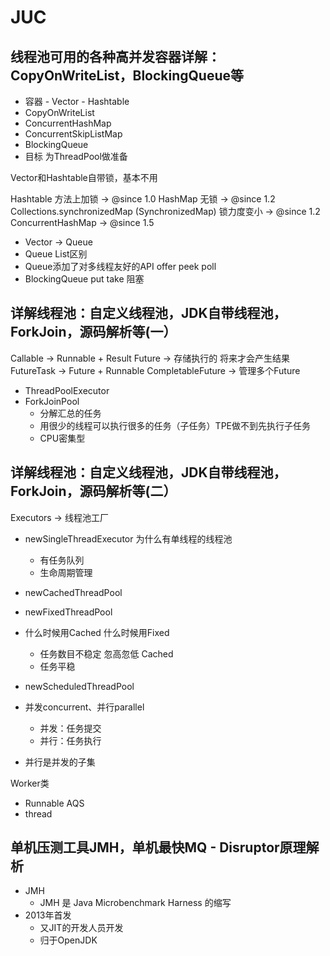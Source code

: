 # JUC
 
## 线程池可用的各种高并发容器详解：CopyOnWriteList，BlockingQueue等

- 容器 - Vector - Hashtable
- CopyOnWriteList
- ConcurrentHashMap
- ConcurrentSkipListMap
- BlockingQueue
- 目标 为ThreadPool做准备

Vector和Hashtable自带锁，基本不用

Hashtable 方法上加锁 -> @since 1.0
HashMap 无锁 -> @since 1.2
Collections.synchronizedMap (SynchronizedMap) 锁力度变小 -> @since 1.2
ConcurrentHashMap -> @since 1.5

- Vector -> Queue 
- Queue List区别
- Queue添加了对多线程友好的API   offer peek poll
- BlockingQueue put take 阻塞


## 详解线程池：自定义线程池，JDK自带线程池，ForkJoin，源码解析等(一） 

Callable -> Runnable + Result
Future -> 存储执行的 将来才会产生结果
FutureTask -> Future + Runnable
CompletableFuture -> 管理多个Future

- ThreadPoolExecutor
- ForkJoinPool
  - 分解汇总的任务
  - 用很少的线程可以执行很多的任务（子任务）TPE做不到先执行子任务
  - CPU密集型

## 详解线程池：自定义线程池，JDK自带线程池，ForkJoin，源码解析等(二）

Executors -> 线程池工厂

- newSingleThreadExecutor 为什么有单线程的线程池
  - 有任务队列
  - 生命周期管理
- newCachedThreadPool 
- newFixedThreadPool
- 什么时候用Cached 什么时候用Fixed
  - 任务数目不稳定 忽高忽低 Cached
  - 任务平稳

- newScheduledThreadPool

- 并发concurrent、并行parallel
  - 并发：任务提交
  - 并行：任务执行
- 并行是并发的子集

Worker类
- Runnable AQS  
- thread

## 单机压测工具JMH，单机最快MQ - Disruptor原理解析

- JMH
  - JMH 是 Java Microbenchmark Harness 的缩写
- 2013年首发
  - 又JIT的开发人员开发
  - 归于OpenJDK